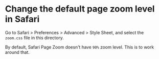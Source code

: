 # Change the default page zoom level in Safari

Go to Safari > Preferences > Advanced > Style Sheet, and select the `zoom.css`
file in this directory.

By default, Safari Page Zoom doesn't have `90%` zoom level. This is to work
around that.
